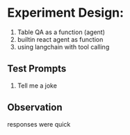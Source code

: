 # Experiment Design: 

1. Table QA as a function (agent)
2. builtin react agent as function
3. using langchain with tool calling


## Test Prompts 

1. Tell me a joke 

## Observation

responses were quick